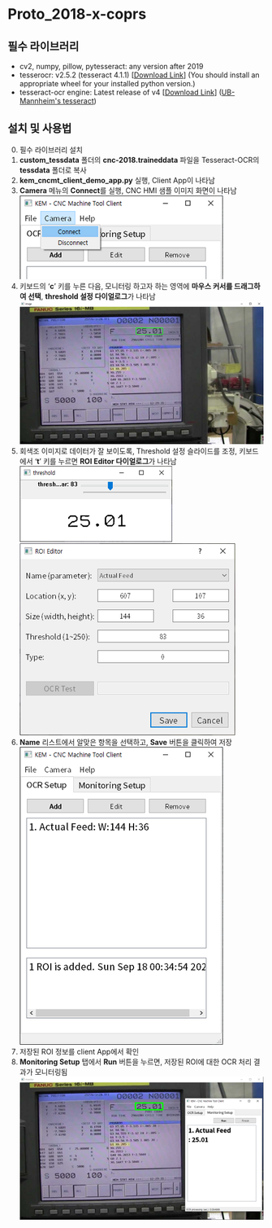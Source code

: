 # Proto_2018-x-coprs

## 필수 라이브러리
- cv2, numpy, pillow, pytesseract: any version after 2019
- tesserocr: v2.5.2 (tesseract 4.1.1) [[Download Link](https://github.com/simonflueckiger/tesserocr-windows_build/releases/tag/tesserocr-v2.5.2-tesseract-4.1.1)] (You should install an appropriate wheel for your installed python version.)
- tesseract-ocr engine: Latest release of v4 [[Download Link](https://digi.bib.uni-mannheim.de/tesseract/tesseract-ocr-w64-setup-v4.1.0.20190314.exe)] ([UB-Mannheim's tesseract](https://github.com/UB-Mannheim/tesseract/wiki))  

## 설치 및 사용법
0. 필수 라이브러리 설치  
1. **custom_tessdata** 폴더의 **cnc-2018.traineddata** 파일을 Tesseract-OCR의 **tessdata** 폴더로 복사  
2. **kem_cncmt_client_demo_app.py** 실행, Client App이 나타남  
3. **Camera** 메뉴의 **Connect**를 실행, CNC HMI 샘플 이미지 화면이 나타남  
![](proto_2018-x-corps/kem_cncmt_how_to_use-1.png)
4. 키보드의 ‘**c**’ 키를 누른 다음, 모니터링 하고자 하는 영역에 **마우스 커서를 드래그하여 선택**, **threshold 설정 다이얼로그**가 나타남  
![](proto_2018-x-corps/kem_cncmt_how_to_use-2.png)
5. 회색조 이미지로 데이터가 잘 보이도록, Threshold 설정 슬라이드를 조정, 키보드에서 ‘**t**’ 키를 누르면 **ROI Editor 다이얼로그**가 나타남  
![](proto_2018-x-corps/kem_cncmt_how_to_use-3.png)
![](proto_2018-x-corps/kem_cncmt_how_to_use-4.png)
6. **Name** 리스트에서 알맞은 항목을 선택하고, **Save** 버튼을 클릭하여 저장  
![](proto_2018-x-corps/kem_cncmt_how_to_use-5.png)
7. 저장된 ROI 정보를 client App에서 확인  
8. **Monitoring Setup** 탭에서 **Run** 버튼을 누르면, 저장된 ROI에 대한 OCR 처리 결과가 모니터링됨  
![](proto_2018-x-corps/kem_cncmt_how_to_use-6.png)
